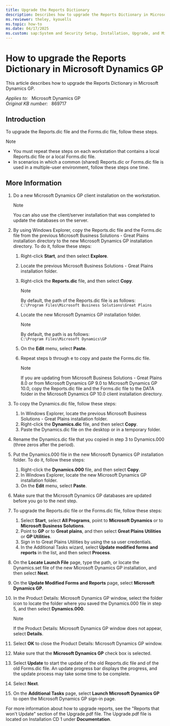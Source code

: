 ```yaml
---
title: Upgrade the Reports Dictionary
description: Describes how to upgrade the Reports Dictionary in Microsoft Dynamics GP.
ms.reviewer: theley, kyouells
ms.topic: how-to
ms.date: 04/17/2025
ms.custom: sap:System and Security Setup, Installation, Upgrade, and Migrations
---
```

# How to upgrade the Reports Dictionary in Microsoft Dynamics GP

This article describes how to upgrade the Reports Dictionary in Microsoft Dynamics GP.

_Applies to:_ &nbsp; Microsoft Dynamics GP  
_Original KB number:_ &nbsp; 869717

## Introduction

To upgrade the Reports.dic file and the Forms.dic file, follow these steps.

> [!NOTE]
>
> - You must repeat these steps on each workstation that contains a local Reports.dic file or a local Forms.dic file.
> - In scenarios in which a common (shared) Reports.dic or Forms.dic file is used in a multiple-user environment, follow these steps one time.

## More Information

1. Do a new Microsoft Dynamics GP client installation on the workstation.

    > [!NOTE]
    > You can also use the client/server installation that was completed to update the databases on the server.
2. By using Windows Explorer, copy the Reports.dic file and the Forms.dic file from the previous Microsoft Business Solutions - Great Plains installation directory to the new Microsoft Dynamics GP installation directory. To do it, follow these steps:
    1. Right-click **Start**, and then select **Explore**.
    2. Locate the previous Microsoft Business Solutions - Great Plains installation folder.
    3. Right-click the **Reports.dic** file, and then select **Copy**.

        > [!NOTE]
        > By default, the path of the Reports.dic file is as follows:  
        `C:\Program Files\Microsoft Business Solutions\Great Plains`

    4. Locate the new Microsoft Dynamics GP installation folder.

        > [!NOTE]
        > By default, the path is as follows:  
        `C:\Program Files\Microsoft Dynamics\GP`

    5. On the **Edit** menu, select **Paste**.
    6. Repeat steps b through e to copy and paste the Forms.dic file.

        > [!NOTE]
        > If you are updating from Microsoft Business Solutions - Great Plains 8.0 or from Microsoft Dynamics GP 9.0 to Microsoft Dynamics GP 10.0, copy the Reports.dic file and the Forms.dic file to the DATA folder in the Microsoft Dynamics GP 10.0 client installation directory.
3. To copy the Dynamics.dic file, follow these steps:
    1. In Windows Explorer, locate the previous Microsoft Business Solutions - Great Plains installation folder.
    2. Right-click the **Dynamics.dic** file, and then select **Copy**.
    3. Paste the Dynamics.dic file on the desktop or in a temporary folder.
4. Rename the Dynamics.dic file that you copied in step 3 to Dynamics.000 (three zeros after the period).
5. Put the Dynamics.000 file in the new Microsoft Dynamics GP installation folder. To do it, follow these steps:
    1. Right-click the **Dynamics.000** file, and then select **Copy**.
    2. In Windows Explorer, locate the new Microsoft Dynamics GP installation folder.
    3. On the **Edit** menu, select **Paste**.

6. Make sure that the Microsoft Dynamics GP databases are updated before you go to the next step.
7. To upgrade the Reports.dic file or the Forms.dic file, follow these steps:

    1. Select **Start**, select **All Programs**, point to **Microsoft Dynamics** or to **Microsoft Business Solutions**.
    2. Point to **GP** or to **Great plains**, and then select **Great Plains Utilities** or **GP Utilities**.
    3. Sign in to Great Plains Utilities by using the sa user credentials.
    4. In the Additional Tasks wizard, select **Update modified forms and reports** in the list, and then select **Process**.
8. On the **Locate Launch File** page, type the path, or locate the Dynamics.set file of the new Microsoft Dynamics GP installation, and then select **Next**.
9. On the **Update Modified Forms and Reports** page, select **Microsoft Dynamics GP**.
10. In the Product Details: Microsoft Dynamics GP window, select the folder icon to locate the folder where you saved the Dynamics.000 file in step 5, and then select **Dynamics.000**.

    > [!NOTE]
    > If the Product Details: Microsoft Dynamics GP window does not appear, select **Details**.
11. Select **OK** to close the Product Details: Microsoft Dynamics GP window.
12. Make sure that the **Microsoft Dynamics GP** check box is selected.
13. Select **Update** to start the update of the old Reports.dic file and of the old Forms.dic file. An update progress bar displays the progress, and the update process may take some time to be complete.
14. Select **Next**.
15. On the **Additional Tasks** page, select **Launch Microsoft Dynamics GP** to open the Microsoft Dynamics GP sign-in page.

For more information about how to upgrade reports, see the "Reports that won't Update" section of the Upgrade.pdf file. The Upgrade.pdf file is located on Installation CD 1 under **Documentation**.
